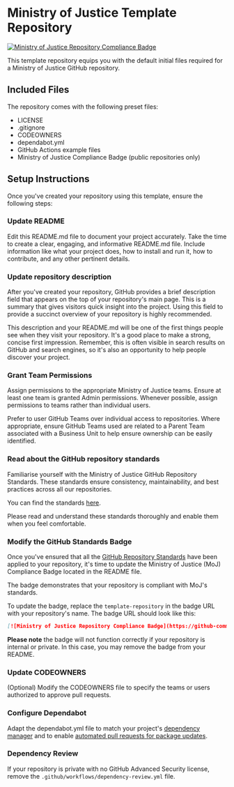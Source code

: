 # Ministry of Justice Template Repository

[![Ministry of Justice Repository Compliance Badge](https://github-community.service.justice.gov.uk/repository-standards/api/template-repository/badge)](https://github-community.service.justice.gov.uk/repository-standards/template-repository)

This template repository equips you with the default initial files required for a Ministry of Justice GitHub repository.

## Included Files

The repository comes with the following preset files:

- LICENSE
- .gitignore
- CODEOWNERS
- dependabot.yml
- GitHub Actions example files
- Ministry of Justice Compliance Badge (public repositories only)

## Setup Instructions

Once you've created your repository using this template, ensure the following steps:

### Update README

Edit this README.md file to document your project accurately. Take the time to create a clear, engaging, and informative README.md file. Include information like what your project does, how to install and run it, how to contribute, and any other pertinent details.

### Update repository description

After you've created your repository, GitHub provides a brief description field that appears on the top of your repository's main page. This is a summary that gives visitors quick insight into the project. Using this field to provide a succinct overview of your repository is highly recommended.

This description and your README.md will be one of the first things people see when they visit your repository. It's a good place to make a strong, concise first impression. Remember, this is often visible in search results on GitHub and search engines, so it's also an opportunity to help people discover your project.

### Grant Team Permissions

Assign permissions to the appropriate Ministry of Justice teams. Ensure at least one team is granted Admin permissions. Whenever possible, assign permissions to teams rather than individual users.

Prefer to user GitHub Teams over individual access to repositories. Where appropriate, ensure GitHub Teams used are related to a Parent Team associated with a Business Unit to help ensure ownership can be easily identified.

### Read about the GitHub repository standards

Familiarise yourself with the Ministry of Justice GitHub Repository Standards. These standards ensure consistency, maintainability, and best practices across all our repositories.

You can find the standards [here](https://github-community.service.justice.gov.uk/repository-standards/guidance).

Please read and understand these standards thoroughly and enable them when you feel comfortable.

### Modify the GitHub Standards Badge

Once you've ensured that all the [GitHub Repository Standards](https://github-community.service.justice.gov.uk/repository-standards/guidance) have been applied to your repository, it's time to update the Ministry of Justice (MoJ) Compliance Badge located in the README file.

The badge demonstrates that your repository is compliant with MoJ's standards.

To update the badge, replace the `template-repository` in the badge URL with your repository's name. The badge URL should look like this:

```markdown
[![Ministry of Justice Repository Compliance Badge](https://github-community.service.justice.gov.uk/repository-standards/api/${your-repository-name}/badge)](https://github-community.service.justice.gov.uk/repository-standards/${your-reposistory-name})
```

**Please note** the badge will not function correctly if your repository is internal or private. In this case, you may remove the badge from your README.

### Update CODEOWNERS

(Optional) Modify the CODEOWNERS file to specify the teams or users authorized to approve pull requests.

### Configure Dependabot

Adapt the dependabot.yml file to match your project's [dependency manager](https://docs.github.com/en/code-security/dependabot/dependabot-version-updates/configuration-options-for-the-dependabot.yml-file#package-ecosystem) and to enable [automated pull requests for package updates](https://docs.github.com/en/code-security/supply-chain-security).

### Dependency Review

If your repository is private with no GitHub Advanced Security license, remove the `.github/workflows/dependency-review.yml` file.
